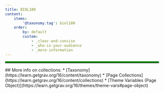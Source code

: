 ```yaml
---
title: BIOL100
content:
    items:
        '@taxonomy.tag': biol100
    order:
        by: default
        custom:
            - _clear-and-concise
            - _who-is-your-audience
            - _more-information
---
```


<hr style="border-top: 5px solid green;">
## More info on collections:
* [Taxonomy](https://learn.getgrav.org/16/content/taxonomy)
* [Page Collections](https://learn.getgrav.org/16/content/collections)
* [Theme Variables (Page Object)](https://learn.getgrav.org/16/themes/theme-vars#page-object)
